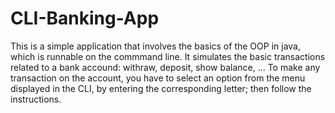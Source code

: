 # CLI-Banking-App
This is a simple application that involves the basics of the OOP in java, which is runnable on the commmand line.
It simulates the basic transactions related to a bank accound: withraw, deposit, show balance, ...
To make any transaction on the account, you have to select an option from the menu displayed in the CLI, by entering the corresponding letter; then follow the instructions.
